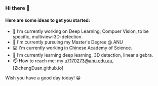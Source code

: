 ### Hi there 👋

#### Here are some ideas to get you started:

- 🔭 I’m currently working on Deep Learning, Compuer Vision, to be specific, multiview-3D-detection.
- 📖 I'm currently pursuing my Master's Degree @ ANU
- 💻 I'm currently working in Chinese Academy of Science.
- 🌱 I’m currently learning deep learning, 3D detection, linear algebra.
- 📫 How to reach me: my u7170273@anu.edu.au, [ZichengDuan.github.io]

Wish you have a good day today! 😁 

